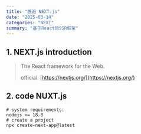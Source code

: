 ```yaml
---
title: "邂逅 NEXT.js"
date: "2025-03-14"
categories: "NEXT"
summary: "基于React的SSR框架"
---
```


## 1. NEXT.js  introduction
>The React framework for the Web. 
>
>official: [https://nextjs.org/](https://nextjs.org/)

## 2. code NUXT.js
```shell 
# system requirements:
nodejs >= 18.8
# create a project
npx create-next-app@latest
```